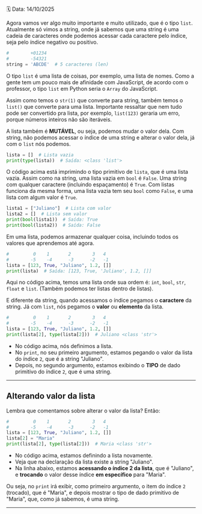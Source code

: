 🗓️ Data: 14/10/2025

Agora vamos ver algo muito importante e muito utilizado, que é o tipo `list`. Atualmente só vimos a string, onde já sabemos que uma string é uma cadeia de caracteres onde podemos acessar cada caractere pelo índice, seja pelo índice negativo ou positivo.

```python
#        +01234
#        -54321
string = 'ABCDE'  # 5 caracteres (len)
```

O tipo `list` é uma lista de coisas, por exemplo, uma lista de nomes. Como a gente tem um pouco mais de afinidade com JavaScript, de acordo com o professor, o tipo `list` em Python seria o `Array` do JavaScript.

Assim como temos o `str(1)` que converte para string, também temos o `list()` que converte para uma lista. Importante ressaltar que nem tudo pode ser convertido pra lista, por exemplo, `list(123)` geraria um erro, porque números inteiros não são iteráveis.

A lista também é **MUTÁVEL**, ou seja, podemos mudar o valor dela. Com string, não podemos acessar o índice de uma string e alterar o valor dela, já com o `list` nós podemos.

```python
lista = []  # Lista vazia
print(type(lista))  # Saída: <class 'list'>
```

O código acima está imprimindo o tipo primitivo de `lista`, que é uma lista vazia. Assim como na string, uma lista vazia em `bool` é `False`.
Uma string com qualquer caractere (incluindo espaçamento) é `True`. Com listas funciona da mesma forma, uma lista vazia tem seu `bool` como `False`, e uma lista com algum valor é `True`.

```python
lista1 = ["Juliano"]  # Lista com valor
lista2 = []  # Lista sem valor
print(bool(lista1))  # Saída: True
print(bool(lista2))  # Saída: False
```

Em uma lista, podemos armazenar qualquer coisa, incluindo todos os valores que aprendemos até agora.

```python
#         0    1       2        3   4
#        -5    -4      -3      -2   -1
lista = [123, True, "Juliano", 1.2, []]
print(lista)  # Saída: [123, True, 'Juliano', 1.2, []]
```

Aqui no código acima, temos uma lista onde sua ordem é: `int`, `bool`, `str`, `float` e `list`.
(Também podemos ter listas dentro de listas).

E diferente da string, quando acessamos o índice pegamos o **caractere** da string. Já com `list`, nós pegamos o **valor** ou **elemento** da lista.

```python
#         0    1       2        3   4
#        -5    -4      -3      -2   -1
lista = [123, True, "Juliano", 1.2, []]
print(lista[2], type(lista[2]))  # Juliano <class 'str'>
```

- No código acima, nós definimos a lista.
- No `print`, no seu primeiro argumento, estamos pegando o valor da lista do índice `2`, que é a string "Juliano".
- Depois, no segundo argumento, estamos exibindo o **TIPO** de dado primitivo do índice `2`, que é uma string.

---

## Alterando valor da lista

Lembra que comentamos sobre alterar o valor da lista? Então:

```python
#         0    1       2        3   4
#        -5    -4      -3      -2   -1
lista = [123, True, "Juliano", 1.2, []]
lista[2] = "Maria"
print(lista[2], type(lista[2]))  # Maria <class 'str'>
```

- No código acima, estamos definindo a lista novamente.
- Veja que na declaração da lista existe a string "Juliano".
- Na linha abaixo, estamos **acessando o índice 2 da lista**, que é "Juliano", e **trocando** o valor desse índice **em específico** para "Maria".

Ou seja, no `print` irá exibir, como primeiro argumento, o item do índice `2` (trocado), que é "Maria", e depois mostrar o tipo de dado primitivo de "Maria", que, como já sabemos, é uma string.

---

